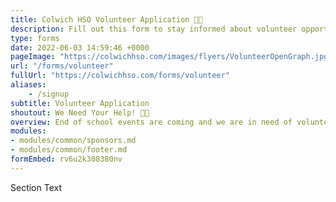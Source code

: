 ```yaml
---
title: Colwich HSO Volunteer Application 🤚🏽
description: Fill out this form to stay informed about volunteer opportunities.
type: forms
date: 2022-06-03 14:59:46 +0000
pageImage: "https://colwichhso.com/images/flyers/VolunteerOpenGraph.jpg"
url: "/forms/volunteer"
fullUrl: "https://colwichhso.com/forms/volunteer"
aliases:
    - /signup
subtitle: Volunteer Application
shoutout: We Need Your Help! 🤚🏽
overview: End of school events are coming and we are in need of volunteers! Please look at the time slots below. Make sure to **submit at the bottom of the page**. Thanks so much!
modules:
- modules/common/sponsors.md
- modules/common/footer.md
formEmbed: rv6u2k308380nv
---
```

Section Text
